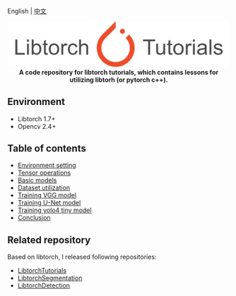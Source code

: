 English | [中文](https://github.com/AllentDan/LibtorchTutorials/blob/main/README_Chinese.md)

<div align="center">

![logo](https://raw.githubusercontent.com/AllentDan/ImageBase/main/detection/LibtorchTutorials.png)  
**A code repository for libtorch tutorials, which contains lessons for utilizing libtorh (or pytorch c++).**  

</div>


## Environment
- Libtorch 1.7+
- Opencv 2.4+

## Table of contents
- [Environment setting](https://github.com/AllentDan/LibtorchTutorials/tree/main/lesson1-Environment)
- [Tensor operations](https://github.com/AllentDan/LibtorchTutorials/tree/main/lesson2-TensorOperations)
- [Basic models](https://github.com/AllentDan/LibtorchTutorials/tree/main/lesson3-BasicModels)
- [Dataset utilization](https://github.com/AllentDan/LibtorchTutorials/tree/main/lesson4-DatasetUtilization)
- [Training VGG model](https://github.com/AllentDan/LibtorchTutorials/tree/main/lesson5-TrainingVGG)
- [Training U-Net model](https://github.com/AllentDan/LibtorchTutorials/tree/main/lesson6-Segmentation)
- [Training yolo4 tiny model](https://github.com/AllentDan/LibtorchTutorials/tree/main/lesson7-Detection)
- [Conclusion](https://github.com/AllentDan/LibtorchTutorials/tree/main/lesson8-Conclusion)

## Related repository
Based on libtorch, I released following repositories:
- [LibtorchTutorials](https://github.com/AllentDan/LibtorchTutorials)
- [LibtorchSegmentation](https://github.com/AllentDan/LibtorchSegmentation)
- [LibtorchDetection](https://github.com/AllentDan/LibtorchDetection)